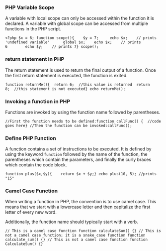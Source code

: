 ### PHP Variable Scope

A variable with local scope can only be accessed within the function it is declared. A variable with global scope can be accessed from multiple functions in the PHP script.

```
<?php $x = 6; function scope(){    $y = 7;     echo $x;    // prints 'undefined variable'      global $x;    echo $x;    // prints 6        echo $y;    // prints 7} scope();
```

### return statement in PHP

The return statement is used to return the final output of a function. Once the first return statement is executed, the function is exited.

```
function returnMe(){  return 6;  //this value is returned  return 8;  //this statement is not executed} echo returnMe();
```

### Invoking a function in PHP

Functions are invoked by using the function name followed by parentheses.

```
//First the function needs to be defined:function callFunc() {  //code goes here} //Then the function can be invoked:callFunc();
```

### Define PHP Function

A function contains a set of instructions to be executed. It is defined by using the keyword `function` followed by the name of the function, the parentheses which contain the parameters, and finally the curly braces which contain the code block.

```
function plus($x,$y){    return $x + $y;} echo plus(10, 5); //prints "15"
```

### Camel Case Function

When writing a function in PHP, the convention is to use camel case. This means that we start with a lowercase letter and then capitalize the first letter of every new word.

Additionally, the function name should typically start with a verb.

```
// This is a camel case function function calculateSum() {} // This is not a camel case function; it is a snake_case function function calculate_sum() {} // This is not a camel case function function CalculateSum() {}
```